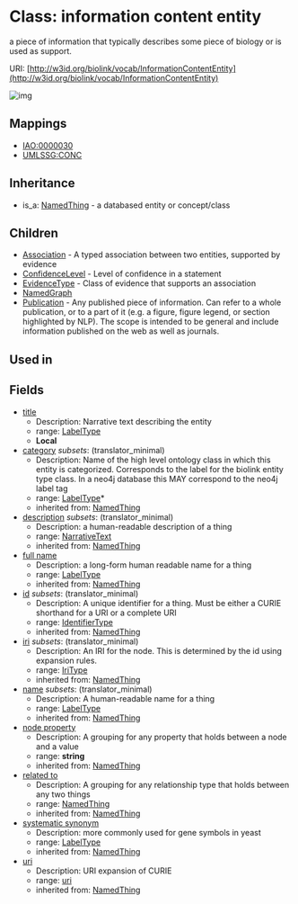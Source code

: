 # Class: information content entity


a piece of information that typically describes some piece of biology or is used as support.

URI: [http://w3id.org/biolink/vocab/InformationContentEntity](http://w3id.org/biolink/vocab/InformationContentEntity)

![img](http://yuml.me/diagram/nofunky;dir:TB/class/\[InformationContentEntity|title:label_type%20%3F;id(i):identifier_type%20%3F;name(i):label_type%20%3F;category(i):label_type%20*;uri(i):uri%20%3F;node_property(i):string%20%3F;iri(i):iri_type%20%3F;full_name(i):label_type%20%3F;description(i):narrative_text%20%3F;systematic_synonym(i):label_type%20%3F]-%20related%20to(i)%20%3F>\[NamedThing],%20\[InformationContentEntity]^-\[Publication],%20\[InformationContentEntity]^-\[NamedGraph],%20\[InformationContentEntity]^-\[EvidenceType],%20\[InformationContentEntity]^-\[ConfidenceLevel],%20\[InformationContentEntity]^-\[Association],%20\[NamedThing]^-\[InformationContentEntity])
## Mappings

 * [IAO:0000030](http://purl.obolibrary.org/obo/IAO_0000030)
 * [UMLSSG:CONC](http://purl.obolibrary.org/obo/UMLSSG_CONC)
## Inheritance

 *  is_a: [NamedThing](NamedThing.md) - a databased entity or concept/class
## Children

 * [Association](Association.md) - A typed association between two entities, supported by evidence
 * [ConfidenceLevel](ConfidenceLevel.md) - Level of confidence in a statement
 * [EvidenceType](EvidenceType.md) - Class of evidence that supports an association
 * [NamedGraph](NamedGraph.md)
 * [Publication](Publication.md) - Any published piece of information. Can refer to a whole publication, or to a part of it (e.g. a figure, figure legend, or section highlighted by NLP). The scope is intended to be general and include information published on the web as well as journals.
## Used in

## Fields

 * [title](title.md)
    * Description: Narrative text describing the entity
    * range: [LabelType](LabelType.md)
    * __Local__
 * [category](category.md) *subsets*: (translator_minimal)
    * Description: Name of the high level ontology class in which this entity is categorized. Corresponds to the label for the biolink entity type class. In a neo4j database this MAY correspond to the neo4j label tag
    * range: [LabelType](LabelType.md)*
    * inherited from: [NamedThing](NamedThing.md)
 * [description](description.md) *subsets*: (translator_minimal)
    * Description: a human-readable description of a thing
    * range: [NarrativeText](NarrativeText.md)
    * inherited from: [NamedThing](NamedThing.md)
 * [full name](full_name.md)
    * Description: a long-form human readable name for a thing
    * range: [LabelType](LabelType.md)
    * inherited from: [NamedThing](NamedThing.md)
 * [id](id.md) *subsets*: (translator_minimal)
    * Description: A unique identifier for a thing. Must be either a CURIE shorthand for a URI or a complete URI
    * range: [IdentifierType](IdentifierType.md)
    * inherited from: [NamedThing](NamedThing.md)
 * [iri](iri.md) *subsets*: (translator_minimal)
    * Description: An IRI for the node. This is determined by the id using expansion rules.
    * range: [IriType](IriType.md)
    * inherited from: [NamedThing](NamedThing.md)
 * [name](name.md) *subsets*: (translator_minimal)
    * Description: A human-readable name for a thing
    * range: [LabelType](LabelType.md)
    * inherited from: [NamedThing](NamedThing.md)
 * [node property](node_property.md)
    * Description: A grouping for any property that holds between a node and a value
    * range: **string**
    * inherited from: [NamedThing](NamedThing.md)
 * [related to](related_to.md)
    * Description: A grouping for any relationship type that holds between any two things
    * range: [NamedThing](NamedThing.md)
    * inherited from: [NamedThing](NamedThing.md)
 * [systematic synonym](systematic_synonym.md)
    * Description: more commonly used for gene symbols in yeast
    * range: [LabelType](LabelType.md)
    * inherited from: [NamedThing](NamedThing.md)
 * [uri](uri.md)
    * Description: URI expansion of CURIE
    * range: [uri](uri.md)
    * inherited from: [NamedThing](NamedThing.md)
